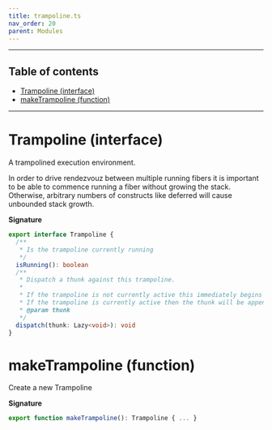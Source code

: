 ```yaml
---
title: trampoline.ts
nav_order: 20
parent: Modules
---
```


---

<h2 class="text-delta">Table of contents</h2>

- [Trampoline (interface)](#trampoline-interface)
- [makeTrampoline (function)](#maketrampoline-function)

---

# Trampoline (interface)

A trampolined execution environment.

In order to drive rendezvouz between multiple running fibers it is important to be able to commence running a fiber
without growing the stack.
Otherwise, arbitrary numbers of constructs like deferred will cause unbounded stack growth.

**Signature**

```ts
export interface Trampoline {
  /**
   * Is the trampoline currently running
   */
  isRunning(): boolean
  /**
   * Dispatch a thunk against this trampoline.
   *
   * If the trampoline is not currently active this immediately begins executing the thunk.
   * If the trampoline is currently active then the thunk will be appended to a queue
   * @param thunk
   */
  dispatch(thunk: Lazy<void>): void
}
```

# makeTrampoline (function)

Create a new Trampoline

**Signature**

```ts
export function makeTrampoline(): Trampoline { ... }
```
